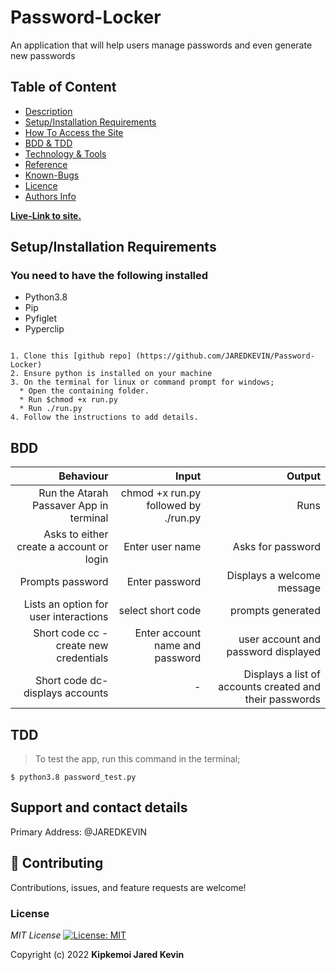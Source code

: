# Password-Locker
An application that will help users manage  passwords and even generate new passwords


## Table of Content

+ [Description](#description)
+ [Setup/Installation Requirements](#setup/installationrequirements)
+ [How To Access the Site](#howtoaccessthesite)
+ [BDD & TDD](#bdd&tdd)
+ [Technology & Tools](#technology&tools)
+ [Reference](#reference)
+ [Known-Bugs](#knownbugs)
+ [Licence](#licence)
+ [Authors Info](#authors-info)

**[Live-Link to site.](https://jaredkevin.github.io/Password-Locker/)**

## Setup/Installation Requirements

### You need to have the following installed
  * Python3.8
  * Pip
  * Pyfiglet
  * Pyperclip
```
 
1. Clone this [github repo] (https://github.com/JAREDKEVIN/Password-Locker)
2. Ensure python is installed on your machine
3. On the terminal for linux or command prompt for windows;
  * Open the containing folder.
  * Run $chmod +x run.py
  * Run ./run.py
4. Follow the instructions to add details.

```

## BDD
| Behaviour                          | Input                                | Output  |
| ---:                               | ---:                                 | ---:    |
| Run the Atarah Passaver App in terminal | chmod +x run.py followed by ./run.py | Runs|
| Asks to either create a account or login | Enter user name | Asks for password |
| Prompts password   | Enter password | Displays a welcome message |
| Lists an option for user interactions| select short code | prompts generated |
| Short code cc - create new credentials | Enter account name and password | user account and password displayed |
| Short code dc- displays accounts | - | Displays a list of accounts created and their passwords|| Short code dd - delete accounts | account and password of app to be deleted| deletes app | 


## TDD

> To test the app, run this command in the terminal;

`$ python3.8 password_test.py`

## Support and contact details

Primary Address: @JAREDKEVIN

## 🤝 Contributing

Contributions, issues, and feature requests are welcome!

### License
*MIT License* [![License: MIT](https://img.shields.io/badge/License-MIT-yellow.svg)](license/MIT)

Copyright (c) 2022 **Kipkemoi Jared Kevin**



